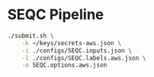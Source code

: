 # SEQC Pipeline

```bash
./submit.sh \
    -k ~/keys/secrets-aws.json \
    -i ./configs/SEQC.inputs.json \
    -l ./configs/SEQC.labels.aws.json \
    -o SEQC.options.aws.json
```
